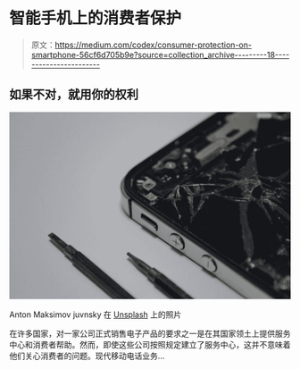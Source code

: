 # 智能手机上的消费者保护

> 原文：<https://medium.com/codex/consumer-protection-on-smartphone-56cf6d705b9e?source=collection_archive---------18----------------------->

## 如果不对，就用你的权利

![](img/41b5e6282dfb7a2dec8290c919fcecf5.png)

Anton Maksimov juvnsky 在 [Unsplash](https://unsplash.com/s/photos/mobile-phone-repairing) 上的照片

在许多国家，对一家公司正式销售电子产品的要求之一是在其国家领土上提供服务中心和消费者帮助。然而，即使这些公司按照规定建立了服务中心，这并不意味着他们关心消费者的问题。现代移动电话业务…